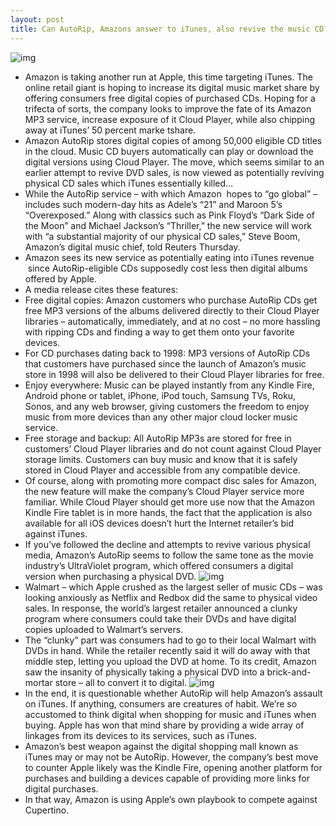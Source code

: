 ```yaml
---
layout: post
title: Can AutoRip, Amazons answer to iTunes, also revive the music CD?
---
```

![img](http://media.idownloadblog.com/wp-content/uploads/2013/01/Music-CDs.jpg)
* Amazon is taking another run at Apple, this time targeting iTunes. The online retail giant is hoping to increase its digital music market share by offering consumers free digital copies of purchased CDs. Hoping for a trifecta of sorts, the company looks to improve the fate of its Amazon MP3 service, increase exposure of it Cloud Player, while also chipping away at iTunes’ 50 percent marke tshare.
* Amazon AutoRip stores digital copies of among 50,000 eligible CD titles in the cloud. Music CD buyers automatically can play or download the digital versions using Cloud Player. The move, which seems similar to an earlier attempt to revive DVD sales, is now viewed as potentially reviving physical CD sales which iTunes essentially killed…
* While the AutoRip service – with which Amazon  hopes to “go global” – includes such modern-day hits as Adele’s “21” and Maroon 5’s “Overexposed.” Along with classics such as Pink Floyd’s “Dark Side of the Moon” and Michael Jackson’s “Thriller,” the new service will work with “a substantial majority of our physical CD sales,” Steve Boom, Amazon’s digital music chief, told Reuters Thursday.
* Amazon sees its new service as potentially eating into iTunes revenue  since AutoRip-eligible CDs supposedly cost less then digital albums offered by Apple.
* A media release cites these features:
* Free digital copies: Amazon customers who purchase AutoRip CDs get free MP3 versions of the albums delivered directly to their Cloud Player libraries – automatically, immediately, and at no cost – no more hassling with ripping CDs and finding a way to get them onto your favorite devices.
* For CD purchases dating back to 1998: MP3 versions of AutoRip CDs that customers have purchased since the launch of Amazon’s music store in 1998 will also be delivered to their Cloud Player libraries for free.
* Enjoy everywhere: Music can be played instantly from any Kindle Fire, Android phone or tablet, iPhone, iPod touch, Samsung TVs, Roku, Sonos, and any web browser, giving customers the freedom to enjoy music from more devices than any other major cloud locker music service.
* Free storage and backup: All AutoRip MP3s are stored for free in customers’ Cloud Player libraries and do not count against Cloud Player storage limits. Customers can buy music and know that it is safely stored in Cloud Player and accessible from any compatible device.
* Of course, along with promoting more compact disc sales for Amazon, the new feature will make the company’s Cloud Player service more familiar. While Cloud Player should get more use now that the Amazon Kindle Fire tablet is in more hands, the fact that the application is also available for all iOS devices doesn’t hurt the Internet retailer’s bid against iTunes.
* If you’ve followed the decline and attempts to revive various physical media, Amazon’s AutoRip seems to follow the same tone as the movie industry’s UltraViolet program, which offered consumers a digital version when purchasing a physical DVD.
![img](http://media.idownloadblog.com/wp-content/uploads/2012/10/iTunes-11-Albums.jpg)
* Walmart – which Apple crushed as the largest seller of music CDs – was looking anxiously as Netflix and Redbox did the same to physical video sales. In response, the world’s largest retailer announced a clunky program where consumers could take their DVDs and have digital copies uploaded to Walmart’s servers.
* The “clunky” part was consumers had to go to their local Walmart with DVDs in hand. While the retailer recently said it will do away with that middle step, letting you upload the DVD at home. To its credit, Amazon saw the insanity of physically taking a physical DVD into a brick-and-mortar store – all to convert it to digital.
![img](http://media.idownloadblog.com/wp-content/uploads/2013/01/Walmart-music.jpg)
* In the end, it is questionable whether AutoRip will help Amazon’s assault on iTunes. If anything, consumers are creatures of habit. We’re so accustomed to think digital when shopping for music and iTunes when buying. Apple has won that mind share by providing a wide array of linkages from its devices to its services, such as iTunes.
* Amazon’s best weapon against the digital shopping mall known as iTunes may or may not be AutoRip. However, the company’s best move to counter Apple likely was the Kindle Fire, opening another platform for purchases and building a devices capable of providing more links for digital purchases.
* In that way, Amazon is using Apple’s own playbook to compete against Cupertino.

